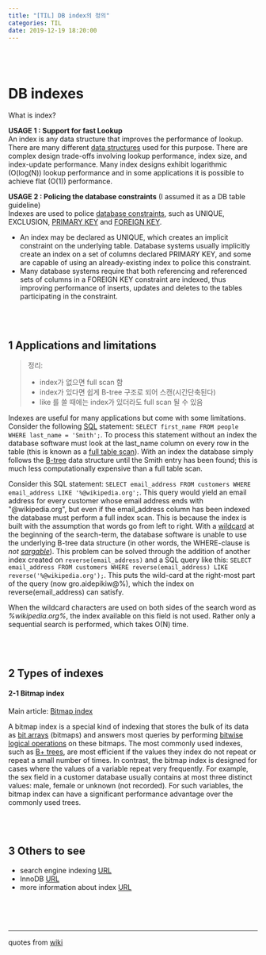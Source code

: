 ```yaml
---
title: "[TIL] DB index의 정의"
categories: TIL
date: 2019-12-19 18:20:00
---
```


<br><br>

# DB indexes

What is index?

**USAGE 1 : Support for fast Lookup**  
An index is any data structure that improves the performance of lookup. There are many different [data structures](https://en.wikipedia.org/wiki/Category:Data_structures) used for this purpose. There are complex design trade-offs involving lookup performance, index size, and index-update performance. Many index designs exhibit logarithmic (O(log(N)) lookup performance and in some applications it is possible to achieve flat (O(1)) performance. 

**USAGE 2 : Policing the database constraints** (I assumed it as a DB table guideline)  
Indexes are used to police [database constraints](https://en.wikipedia.org/wiki/Database_constraints), such as UNIQUE, EXCLUSION, [PRIMARY KEY](https://en.wikipedia.org/wiki/Unique_key) and [FOREIGN KEY](https://en.wikipedia.org/wiki/Foreign_key).   

- An index may be declared as UNIQUE, which creates an implicit constraint on the underlying table. Database systems usually implicitly create an index on a set of columns declared PRIMARY KEY, and some are capable of using an already-existing index to police this constraint. 
- Many database systems require that both referencing and referenced sets of columns in a FOREIGN KEY constraint are indexed, thus improving performance of inserts, updates and deletes to the tables participating in the constraint. 

<br><br>

## 1 Applications and limitations

> 정리: 
>
> - index가 없으면 full scan 함
> - index가 있다면 쉽게 B-tree 구조로 되어 스캔(시간단축된다)
> - like 를 쓸 때에는 index가 있더라도 full scan 될 수 있음



Indexes are useful for many applications but come with some limitations. Consider the following [SQL](https://en.wikipedia.org/wiki/SQL) statement: `SELECT first_name FROM people WHERE last_name = 'Smith';`. To process this statement without an index the database software must look at the last_name column on every row in the table (this is known as a [full table scan](https://en.wikipedia.org/wiki/Full_table_scan)). With an index the database simply follows the [B-tree](https://en.wikipedia.org/wiki/B-tree) data structure until the Smith entry has been found; this is much less computationally expensive than a full table scan.

Consider this SQL statement: `SELECT email_address FROM customers WHERE email_address LIKE '%@wikipedia.org';`. This query would yield an email address for every customer whose email address ends with "@wikipedia.org", but even if the email_address column has been indexed the database must perform a full index scan. This is because the index is built with the assumption that words go from left to right. With a [wildcard](https://en.wikipedia.org/wiki/Wildcard_character) at the beginning of the search-term, the database software is unable to use the underlying B-tree data structure (in other words, the WHERE-clause is *not [sargable](https://en.wikipedia.org/w/index.php?title=Sargable&action=edit&redlink=1)*). This problem can be solved through the addition of another index created on `reverse(email_address)` and a SQL query like this: `SELECT email_address FROM customers WHERE reverse(email_address) LIKE reverse('%@wikipedia.org');`. This puts the wild-card at the right-most part of the query (now gro.aidepikiw@%), which the index on reverse(email_address) can satisfy.

When the wildcard characters are used on both sides of the search word as *%wikipedia.org%*, the index available on this field is not used. Rather only a sequential search is performed, which takes O(N) time.

<br><br>



## 2 Types of indexes

#### 2-1 Bitmap index

Main article: [Bitmap index](https://en.wikipedia.org/wiki/Bitmap_index)

A bitmap index is a special kind of indexing that stores the bulk of its data as [bit arrays](https://en.wikipedia.org/wiki/Bit_array) (bitmaps) and answers most queries by performing [bitwise logical operations](https://en.wikipedia.org/wiki/Bitwise_operation) on these bitmaps. The most commonly used indexes, such as [B+ trees](https://en.wikipedia.org/wiki/B%2B_tree), are most efficient if the values they index do not repeat or repeat a small number of times. In contrast, the bitmap index is designed for cases where the values of a variable repeat very frequently. For example, the sex field in a customer database usually contains at most three distinct values: male, female or unknown (not recorded). For such variables, the bitmap index can have a significant performance advantage over the commonly used trees.

<br><br>

## 3 Others to see

- search engine indexing [URL](https://en.wikipedia.org/wiki/Search_engine_indexing)
- InnoDB [URL](https://en.wikipedia.org/wiki/InnoDB)
- more information about index [URL](https://en.wikipedia.org/wiki/Database_index)

<br><br><br>

---------

quotes from [wiki](https://en.wikipedia.org/wiki/Database_index)